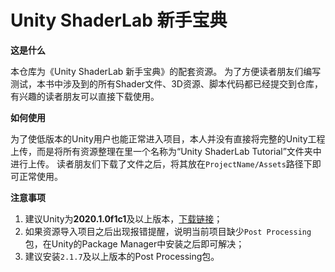 # Unity ShaderLab 新手宝典

**这是什么**

本仓库为《Unity ShaderLab 新手宝典》的配套资源。
为了方便读者朋友们编写测试，本书中涉及到的所有Shader文件、3D资源、脚本代码都已经提交到仓库，有兴趣的读者朋友可以直接下载使用。

**如何使用**

为了使低版本的Unity用户也能正常进入项目，本人并没有直接将完整的Unity工程上传，而是将所有资源整理在里一个名称为“Unity ShaderLab Tutorial”文件夹中进行上传。
读者朋友们下载了文件之后，将其放在`ProjectName/Assets`路径下即可正常使用。

**注意事项**

1. 建议Unity为**2020.1.0f1c1**及以上版本，[下载链接](https://unity.cn/releases/full/2020)；
2. 如果资源导入项目之后出现报错提醒，说明当前项目缺少`Post Processing`包，在Unity的Package Manager中安装之后即可解决；
3. 建议安装`2.1.7`及以上版本的Post Processing包。
